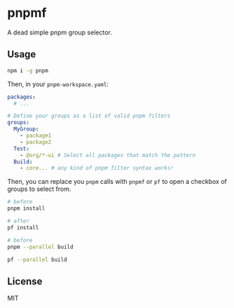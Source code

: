 # pnpmf

A dead simple pnpm group selector.

## Usage

```bash
npm i -g pnpm
```

Then, in your `pnpm-workspace.yaml`:

```yaml
packages:
  # ...

# Define your groups as a list of valid pnpm filters
groups:
  MyGroup:
    - package1
    - package2
  Test:
    - @org/*-ui # Select all packages that match the pattern
  Build:
    - core... # any kind of pnpm filter syntax works!
```

Then, you can replace you `pnpm` calls with `pnpmf` or `pf` to open a checkbox of groups to select from.

```bash
# before
pnpm install

# after
pf install
```

```bash
# before
pnpm --parallel build

pf --parallel build
```

## License

MIT